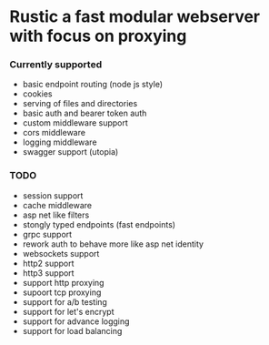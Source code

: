 # Rustic a fast modular webserver with focus on proxying

### Currently supported
- basic endpoint routing (node js style)
- cookies
- serving of files and directories
- basic auth and bearer token auth
- custom middleware support
- cors middleware
- logging middleware
- swagger support (utopia)

### TODO
- session support
- cache middleware
- asp net like filters
- stongly typed endpoints (fast endpoints)
- grpc support
- rework auth to behave more like asp net identity
- websockets support
- http2 support
- http3 support
- support http proxying
- supoort tcp proxying
- support for a/b testing
- support for let's encrypt
- support for advance logging
- support for load balancing